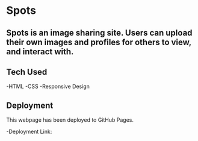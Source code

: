 # Spots

## Spots is an image sharing site. Users can upload their own images and profiles for others to view, and interact with.

## Tech Used

-HTML
-CSS
-Responsive Design

## Deployment

This webpage has been deployed to GitHub Pages. 

-Deployment Link: 
